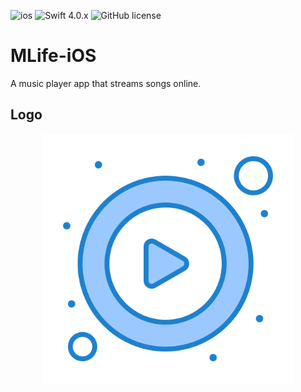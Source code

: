 ![ios](https://cocoapod-badges.herokuapp.com/p/PandoraPlayer/badge.png) ![Swift 4.0.x](https://img.shields.io/badge/Swift-5.0.x-orange.svg) ![GitHub license](https://cocoapod-badges.herokuapp.com/l/PandoraPlayer/badge.(png|svg))

# MLife-iOS

A music player app that streams songs online.

## Logo
<p align="center">
    <img alt="Swift MLife" src="music_logo.png" width="400" height="400">
</p>
